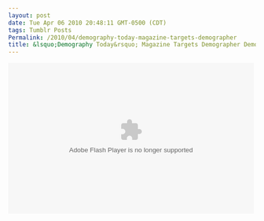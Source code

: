 ```yaml
---
layout: post
date: Tue Apr 06 2010 20:48:11 GMT-0500 (CDT)
tags: Tumblr Posts
Permalink: /2010/04/demography-today-magazine-targets-demographer
title: &lsquo;Demography Today&rsquo; Magazine Targets Demographer Demographic - The Onion
---
```


<object classid="clsid:d27cdb6e-ae6d-11cf-96b8-444553540000" codebase="http://download.macromedia.com/pub/shockwave/cabs/flash/swflash.cab#version=9,0,0,0" width="500" height="307" id="orn_player" align="middle"><param name="allowScriptAccess" value="sameDomain"><param name="movie" value="http://media.theonion.com/flash/audio/player/player.swf?soundFile=http%3A%2F%2Fmedia%2Etheonion%2Ecom%2Faudio%2Farticles%2Farticle%2F13300%2F354%5FDemographer%5FToday%5FSun%2Emp3&amp;title=%27Demography%20Today%27%20Magazine%20Targets%20Demographer%20Demographic&amp;date=Sat%2C%20Mar%2008%202008&amp;slug=demography%2Dtoday%2Dmagazine%2Dtargets%2Ddemographer%2Ddemo&amp;autostart=no"><param name="quality" value="high"><param name="bgcolor" value="#ffffff"><embed src="http://media.theonion.com/flash/audio/player/player.swf?soundFile=http%3A%2F%2Fmedia%2Etheonion%2Ecom%2Faudio%2Farticles%2Farticle%2F13300%2F354%5FDemographer%5FToday%5FSun%2Emp3&amp;title=%27Demography%20Today%27%20Magazine%20Targets%20Demographer%20Demographic&amp;date=Sat%2C%20Mar%2008%202008&amp;slug=demography%2Dtoday%2Dmagazine%2Dtargets%2Ddemographer%2Ddemo&amp;autostart=no" quality="high" bgcolor="#ffffff" width="500" height="307" name="player" align="middle" allowscriptaccess="sameDomain" type="application/x-shockwave-flash" pluginspage="http://www.adobe.com/go/getflashplayer"></object>
